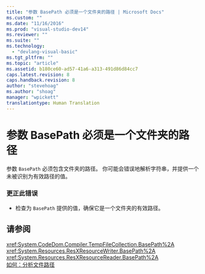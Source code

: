```yaml
---
title: "参数 BasePath 必须是一个文件夹的路径 | Microsoft Docs"
ms.custom: ""
ms.date: "11/16/2016"
ms.prod: "visual-studio-dev14"
ms.reviewer: ""
ms.suite: ""
ms.technology: 
  - "devlang-visual-basic"
ms.tgt_pltfrm: ""
ms.topic: "article"
ms.assetid: b180ce60-ad57-41a6-a313-491d86d84cc7
caps.latest.revision: 8
caps.handback.revision: 8
author: "stevehoag"
ms.author: "shoag"
manager: "wpickett"
translationtype: Human Translation
---
```

# 参数 BasePath 必须是一个文件夹的路径
参数 `BasePath` 必须包含文件夹的路径。 你可能会错误地解析字符串，并提供一个未被识别为有效路径的值。  
  
### 更正此错误  
  
-   检查为 `BasePath` 提供的值，确保它是一个文件夹的有效路径。  
  
## 请参阅  
 <xref:System.CodeDom.Compiler.TempFileCollection.BasePath%2A>   
 <xref:System.Resources.ResXResourceWriter.BasePath%2A>   
 <xref:System.Resources.ResXResourceReader.BasePath%2A>   
 [如何：分析文件路径](../../visual-basic/developing-apps/programming/drives-directories-files/how-to-parse-file-paths.md)